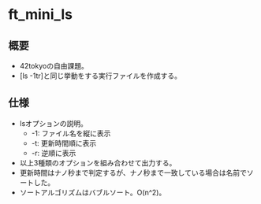 # ft_mini_ls

## 概要
* 42tokyoの自由課題。
* [ls -1tr]と同じ挙動をする実行ファイルを作成する。

## 仕様
* lsオプションの説明。
	* -1: ファイル名を縦に表示
	* -t: 更新時間順に表示
	* -r: 逆順に表示
* 以上3種類のオプションを組み合わせて出力する。
* 更新時間はナノ秒まで判定するが、ナノ秒まで一致している場合は名前でソートした。
* ソートアルゴリズムはバブルソート。O(n^2)。

